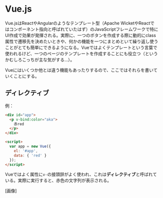 # Vue.js
Vue.jsはReactやAngularのようなテンプレート型（Apache WicketやReactではコンポーネント指向と呼ばれていたはず）のJavaScriptフレームワークで特にUI作成で効果が発揮される。実際に、一つのボタンを作成する際に動的にclass属性で遷移先を決めたいときや、何かの機能を一つにまとめといて繰り返し使うことがとても簡単にできるようになる。Vueではよくテンプレートという言葉で使われるけど、一つのページのテンプレートを作成することにも役立つ（というかむしろこっちが主な気がする...）。

Vueにはいくつか他とは違う機能もあったりするので、ここではそれらを書いていくことにする。


## ディレクティブ
例：
```html
<div id="app">
  <p v-bind:color="aka">
    赤red
  </p>
</div>

<script>
  var app = new Vue({
    el: '#app',
    data: { 'red' }
  });
</script>
```

Vueではよく属性に`v-`の接頭辞がよく使われ、これは**ディレクティブ**と呼ばれている。実際に実行すると、赤色の文字列が表示される。

[画像]
